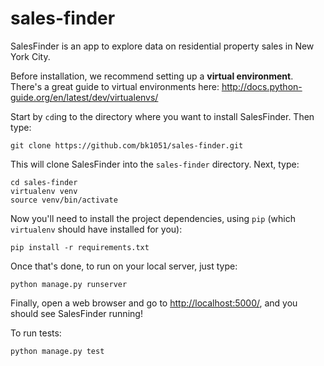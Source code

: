 # sales-finder

SalesFinder is an app to explore data on residential property sales in New York City.

Before installation, we recommend setting up a __virtual environment__. There's a great guide to virtual environments here:
http://docs.python-guide.org/en/latest/dev/virtualenvs/

Start by `cd`ing to the directory where you want to install SalesFinder. Then type:
```
git clone https://github.com/bk1051/sales-finder.git
```

This will clone SalesFinder into the `sales-finder` directory. Next, type:

```
cd sales-finder
virtualenv venv
source venv/bin/activate
```

Now you'll need to install the project dependencies, using `pip` (which `virtualenv` should have installed for you):

```
pip install -r requirements.txt
```

Once that's done, to run on your local server, just type:
```
python manage.py runserver
```

Finally, open a web browser and go to [http://localhost:5000/](http://localhost:5000/), and you should see SalesFinder running!

To run tests:
```
python manage.py test
```
